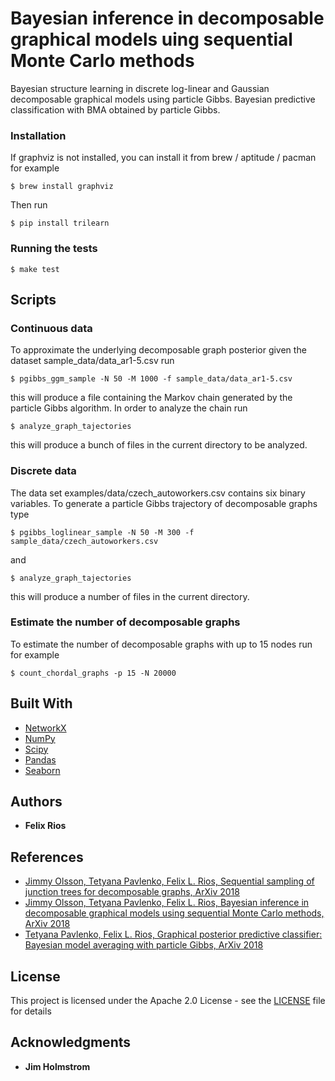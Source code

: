 # Bayesian inference in decomposable graphical models uing sequential Monte Carlo methods
Bayesian structure learning in discrete log-linear and Gaussian decomposable graphical models using particle Gibbs.
Bayesian predictive classification with BMA obtained by particle Gibbs.
### Installation

If graphviz is not installed, you can install it from brew / aptitude / pacman for example
```
$ brew install graphviz
```
Then run
```
$ pip install trilearn
```

### Running the tests

```
$ make test
```

## Scripts
### Continuous data
To approximate the underlying decomposable graph posterior given the dataset sample_data/data_ar1-5.csv run
```
$ pgibbs_ggm_sample -N 50 -M 1000 -f sample_data/data_ar1-5.csv
```
this will produce a file containing the Markov chain generated by the particle Gibbs algorithm. 
In order to analyze the chain run
```
$ analyze_graph_tajectories
```
this will produce a bunch of files in the current directory to be analyzed.

### Discrete data
The data set examples/data/czech_autoworkers.csv contains six binary variables.
To generate a particle Gibbs trajectory of decomposable graphs type
```
$ pgibbs_loglinear_sample -N 50 -M 300 -f sample_data/czech_autoworkers.csv
```
and
```
$ analyze_graph_tajectories
```
this will produce a number of files in the current directory.

### Estimate the number of decomposable graphs
To estimate the number of decomposable graphs with up to 15 nodes run for example
```
$ count_chordal_graphs -p 15 -N 20000
```
## Built With

* [NetworkX](https://networkx.github.io/documentation/stable/index.html)
* [NumPy](https://docs.scipy.org/doc/)
* [Scipy](https://docs.scipy.org/doc/)
* [Pandas](http://pandas.pydata.org/pandas-docs/stable/)
* [Seaborn](https://seaborn.pydata.org/api.html)
## Authors

* **Felix Rios**

## References
* [Jimmy Olsson, Tetyana Pavlenko, Felix L. Rios, Sequential sampling of junction trees for decomposable graphs,
 ArXiv 2018](https://arxiv.org/abs/1806.00584)
* [Jimmy Olsson, Tetyana Pavlenko, Felix L. Rios, Bayesian inference in decomposable graphical models using sequential Monte Carlo methods, ArXiv 2018](https://arxiv.org/abs/1805.12571)
* [Tetyana Pavlenko, Felix L. Rios, Graphical posterior predictive classifier: Bayesian model averaging with particle Gibbs, ArXiv 2018](https://arxiv.org/abs/1707.06792)

## License

This project is licensed under the Apache 2.0 License - see the [LICENSE](LICENSE) file for details

## Acknowledgments

* **Jim Holmstrom**
